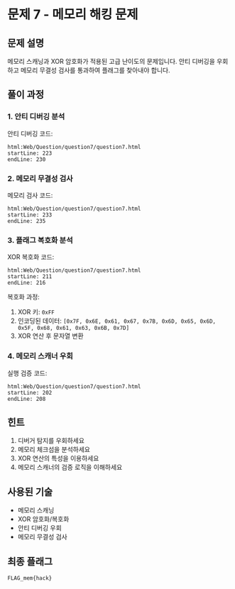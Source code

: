 # 문제 7 - 메모리 해킹 문제

## 문제 설명
메모리 스캐닝과 XOR 암호화가 적용된 고급 난이도의 문제입니다. 안티 디버깅을 우회하고 메모리 무결성 검사를 통과하여 플래그를 찾아내야 합니다.

## 풀이 과정

### 1. 안티 디버깅 분석
안티 디버깅 코드: 
```
html:Web/Question/question7/question7.html
startLine: 223
endLine: 230
```

### 2. 메모리 무결성 검사
메모리 검사 코드:
```
html:Web/Question/question7/question7.html
startLine: 233
endLine: 235
```

### 3. 플래그 복호화 분석
XOR 복호화 코드:
```
html:Web/Question/question7/question7.html
startLine: 211
endLine: 216
```

복호화 과정:
1. XOR 키: `0xFF`
2. 인코딩된 데이터: `[0x7F, 0x6E, 0x61, 0x67, 0x7B, 0x6D, 0x65, 0x6D, 0x5F, 0x68, 0x61, 0x63, 0x6B, 0x7D]`
3. XOR 연산 후 문자열 변환

### 4. 메모리 스캐너 우회
실행 검증 코드:
```
html:Web/Question/question7/question7.html
startLine: 202
endLine: 208
```

## 힌트
1. 디버거 탐지를 우회하세요
2. 메모리 체크섬을 분석하세요
3. XOR 연산의 특성을 이용하세요
4. 메모리 스캐너의 검증 로직을 이해하세요

## 사용된 기술
- 메모리 스캐닝
- XOR 암호화/복호화
- 안티 디버깅 우회
- 메모리 무결성 검사

## 최종 플래그
```
FLAG_mem{hack}
```